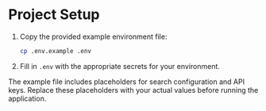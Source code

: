 # Project Setup

1. Copy the provided example environment file:
   ```bash
   cp .env.example .env
   ```
2. Fill in `.env` with the appropriate secrets for your environment.

The example file includes placeholders for search configuration and API keys. Replace these placeholders with your actual values before running the application.
